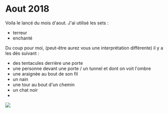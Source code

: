 # Aout 2018

Voila le lancé du mois d'aout. J'ai utilisé les sets :

* terreur
* enchanté


Du coup pour moi, (peut-être aurez vous une interprétation différente) il y a les dés suivant :

* des tentacules derrière une porte
* une personne devant une porte / un tunnel et dont on voit l'ombre
* une araignée au bout de son fil
* un nain
* une tour au bout d'un chemin
* un chat noir
*
![](/assets/des_aout_2018.jpg)
